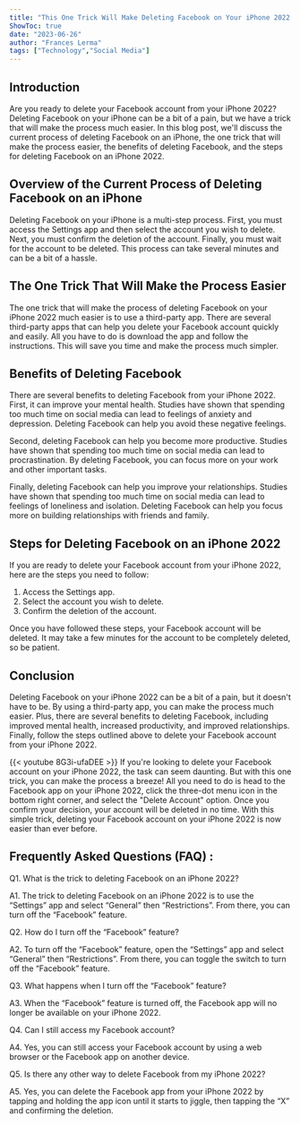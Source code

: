 ```yaml
---
title: "This One Trick Will Make Deleting Facebook on Your iPhone 2022 a Breeze!"
ShowToc: true 
date: "2023-06-26"
author: "Frances Lerma" 
tags: ["Technology","Social Media"]
---
```

## Introduction
Are you ready to delete your Facebook account from your iPhone 2022? Deleting Facebook on your iPhone can be a bit of a pain, but we have a trick that will make the process much easier. In this blog post, we'll discuss the current process of deleting Facebook on an iPhone, the one trick that will make the process easier, the benefits of deleting Facebook, and the steps for deleting Facebook on an iPhone 2022.

## Overview of the Current Process of Deleting Facebook on an iPhone
Deleting Facebook on your iPhone is a multi-step process. First, you must access the Settings app and then select the account you wish to delete. Next, you must confirm the deletion of the account. Finally, you must wait for the account to be deleted. This process can take several minutes and can be a bit of a hassle.

## The One Trick That Will Make the Process Easier
The one trick that will make the process of deleting Facebook on your iPhone 2022 much easier is to use a third-party app. There are several third-party apps that can help you delete your Facebook account quickly and easily. All you have to do is download the app and follow the instructions. This will save you time and make the process much simpler.

## Benefits of Deleting Facebook
There are several benefits to deleting Facebook from your iPhone 2022. First, it can improve your mental health. Studies have shown that spending too much time on social media can lead to feelings of anxiety and depression. Deleting Facebook can help you avoid these negative feelings.

Second, deleting Facebook can help you become more productive. Studies have shown that spending too much time on social media can lead to procrastination. By deleting Facebook, you can focus more on your work and other important tasks.

Finally, deleting Facebook can help you improve your relationships. Studies have shown that spending too much time on social media can lead to feelings of loneliness and isolation. Deleting Facebook can help you focus more on building relationships with friends and family.

## Steps for Deleting Facebook on an iPhone 2022
If you are ready to delete your Facebook account from your iPhone 2022, here are the steps you need to follow:

1. Access the Settings app.
2. Select the account you wish to delete.
3. Confirm the deletion of the account.

Once you have followed these steps, your Facebook account will be deleted. It may take a few minutes for the account to be completely deleted, so be patient.

## Conclusion
Deleting Facebook on your iPhone 2022 can be a bit of a pain, but it doesn't have to be. By using a third-party app, you can make the process much easier. Plus, there are several benefits to deleting Facebook, including improved mental health, increased productivity, and improved relationships. Finally, follow the steps outlined above to delete your Facebook account from your iPhone 2022.

{{< youtube 8G3i-ufaDEE >}} 
If you're looking to delete your Facebook account on your iPhone 2022, the task can seem daunting. But with this one trick, you can make the process a breeze! All you need to do is head to the Facebook app on your iPhone 2022, click the three-dot menu icon in the bottom right corner, and select the "Delete Account" option. Once you confirm your decision, your account will be deleted in no time. With this simple trick, deleting your Facebook account on your iPhone 2022 is now easier than ever before.

## Frequently Asked Questions (FAQ) :
Q1. What is the trick to deleting Facebook on an iPhone 2022?

A1. The trick to deleting Facebook on an iPhone 2022 is to use the “Settings” app and select “General” then “Restrictions”. From there, you can turn off the “Facebook” feature. 

Q2. How do I turn off the “Facebook” feature?

A2. To turn off the “Facebook” feature, open the “Settings” app and select “General” then “Restrictions”. From there, you can toggle the switch to turn off the “Facebook” feature. 

Q3. What happens when I turn off the “Facebook” feature?

A3. When the “Facebook” feature is turned off, the Facebook app will no longer be available on your iPhone 2022. 

Q4. Can I still access my Facebook account?

A4. Yes, you can still access your Facebook account by using a web browser or the Facebook app on another device. 

Q5. Is there any other way to delete Facebook from my iPhone 2022?

A5. Yes, you can delete the Facebook app from your iPhone 2022 by tapping and holding the app icon until it starts to jiggle, then tapping the “X” and confirming the deletion.


